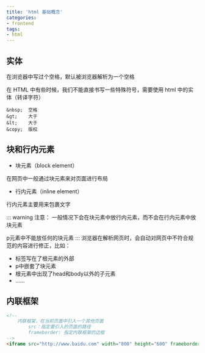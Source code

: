 ```yaml
---
title: 'html 基础概念'
categories:
- frontend
tags:
- html
---
```


## 实体
在浏览器中写过个空格，默认被浏览器解析为一个空格

在 HTML 中有些时候，我们不能直接书写一些特殊符号，需要使用 html 中的实体（转译字符）
```
&nbsp;  空格
&gt;    大于
&lt;    大于
&copy;  版权
```

## 块和行内元素
* 块元素（block element）

在网页中一般通过块元素来对页面进行布局

* 行内元素（inline element）

行内元素主要用来包裹文字


::: warning 注意：
一般情况下会在块元素中放行内元素，而不会在行内元素中放块元素

p元素中不能放任何的块元素
:::
浏览器在解析网页时，会自动对网页中不符合规范的内容进行修正，比如：
* 标签写在了根元素的外部
* p中嵌套了块元素
* 根元素中出现了head和body以外的子元素
* ......

## 内联框架
```html
<!-- 
    内联框架，在当前页面中引入一个其他页面
        src：指定要引入的页面的路径
        frameborder: 指定内联框架的边框
-->
<iframe src="http://www.baidu.com" width="800" height="600" frameborder="0"></iframe>
```